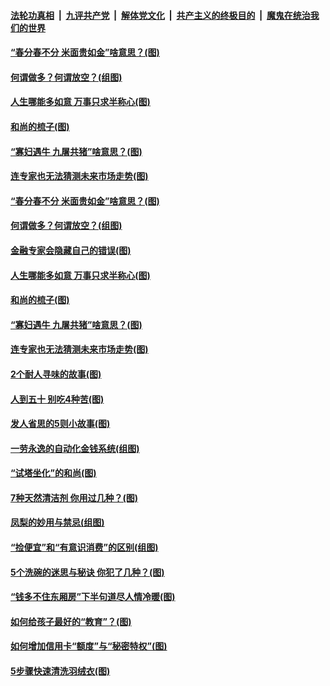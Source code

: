 

####  [法轮功真相](../../../../basic/blob/master/README.md?t=03201501) &nbsp;|&nbsp; [九评共产党](../../../../9ping.md/blob/master/README.md?t=03201501) &nbsp;|&nbsp; [解体党文化](../../../../jtdwh.md/blob/master/README.md?t=03201501)  &nbsp;|&nbsp; [共产主义的终极目的](../../../../gczydzjmd.md/blob/master/README.md?t=03201501) &nbsp;|&nbsp; [魔鬼在统治我们的世界](../../../../mgztzwmdsj.md/blob/master/README.md?t=03201501) 

#### [“春分春不分 米面贵如金”啥意思？(图)](../pages/p8/966137.md?t=03201501) 

#### [何谓做多？何谓放空？(组图)](../pages/p8/966131.md?t=03201501) 

#### [人生哪能多如意 万事只求半称心(图)](../pages/p8/965436.md?t=03201501) 

#### [和尚的梳子(图)](../pages/p8/965775.md?t=03201501) 

#### [“寡妇遇牛 九屠共猪”啥意思？(图)](../pages/p8/965966.md?t=03201501) 

#### [连专家也无法猜测未来市场走势(图)](../pages/p8/965949.md?t=03201501) 

#### [“春分春不分 米面贵如金”啥意思？(图)](../pages/p8/966137.md?t=03201501) 

#### [何谓做多？何谓放空？(组图)](../pages/p8/966131.md?t=03201501) 

#### [金融专家会隐藏自己的错误(图)](../pages/p8/965919.md?t=03201501) 

#### [人生哪能多如意 万事只求半称心(图)](../pages/p8/965436.md?t=03201501) 

#### [和尚的梳子(图)](../pages/p8/965775.md?t=03201501) 

#### [“寡妇遇牛 九屠共猪”啥意思？(图)](../pages/p8/965966.md?t=03201501) 

#### [连专家也无法猜测未来市场走势(图)](../pages/p8/965949.md?t=03201501) 

#### [2个耐人寻味的故事(图)](../pages/p8/965430.md?t=03201501) 

#### [人到五十 别吃4种苦(图)](../pages/p8/965929.md?t=03201501) 

#### [发人省思的5则小故事(图)](../pages/p8/927413.md?t=03201501) 

#### [一劳永逸的自动化金钱系统(组图)](../pages/p8/965857.md?t=03201501) 

#### [“试塔坐化”的和尚(图)](../pages/p8/965261.md?t=03201501) 

#### [7种天然清洁剂 你用过几种？(图)](../pages/p8/965425.md?t=03201501) 

#### [凤梨的妙用与禁忌(组图)](../pages/p8/965531.md?t=03201501) 

#### [“捡便宜”和“有意识消费”的区别(组图)](../pages/p8/965732.md?t=03201501) 

#### [5个洗碗的迷思与秘诀 你犯了几种？(图)](../pages/p8/965428.md?t=03201501) 

#### [“钱多不住东厢房”下半句道尽人情冷暖(图)](../pages/p8/965697.md?t=03201501) 

#### [如何给孩子最好的“教育”？(图)](../pages/p8/965273.md?t=03201501) 

#### [如何增加信用卡“额度”与“秘密特权”(图)](../pages/p8/965631.md?t=03201501) 

#### [5步骤快速清洗羽绒衣(图)](../pages/p8/965423.md?t=03201501) 

